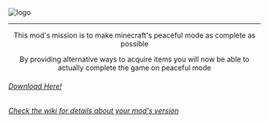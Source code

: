 ![logo](https://github.com/omerbenda/peaceful-compatibility/assets/34948058/8812a15d-deb4-464d-a4f5-4360a1e9f9d5)

----

<p align="center">
This mod's mission is to make minecraft's peaceful mode as complete as possible
</p>

<p align="center">
By providing alternative ways to acquire items you will now be able to actually complete the game on peaceful mode
</p>

###### [Download Here!](https://www.curseforge.com/minecraft/mc-mods/peaceful-compatibility)

###### [Check the wiki for details about your mod's version](https://github.com/omerbenda/peaceful-compatibility/wiki)
